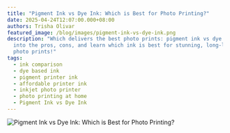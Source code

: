 ```yaml
---
title: "Pigment Ink vs Dye Ink: Which is Best for Photo Printing?"
date: 2025-04-24T12:07:00.000+08:00
authors: Trisha Olivar
featured_image: /blog/images/pigment-ink-vs-dye-ink.png
description: "Which delivers the best photo prints: pigment ink vs dye ink? Dive
  into the pros, cons, and learn which ink is best for stunning, long-lasting
  photo prints!"
tags:
  - ink comparison
  - dye based ink
  - pigment printer ink
  - affordable printer ink
  - inkjet photo printer
  - photo printing at home
  - Pigment Ink vs Dye Ink
---
```

![Pigment Ink vs Dye Ink: Which is Best for Photo Printing?](/blog/images/pigment-ink-vs-dye-ink.png "Pigment Ink vs Dye Ink: Which is Best for Photo Printing?")
